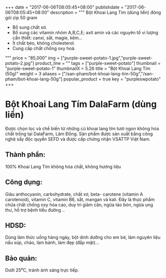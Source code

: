 +++
date = "2017-06-06T08:05:45+08:00"
publishdate = "2017-06-06T08:05:45+08:00"
description = """
Bột Khoai Lang Tím (dùng liền) đóng gói zip 50 gram

* Bổ sung chất xơ.
* Bổ sung các vitamin nhóm A,B,C,E; axit amin và các nguyên tố vi lượng cần thiết: canxi, sắt, magie, kẽm...
* Ít chất béo, không cholesterol.
* Cung cấp chất chống oxy hoá.

"""
price = "85,000"
img = ["purple-sweet-potato-1.jpg","purple-sweet-potato-2.jpg"]
product_line = ""
tags = ["purple-sweet-potato"]
thumbnail = "purple-sweet-potato-1"
thumbnailX = 5.26
title = "Bột Khoai Lang Tím (50g)"
weight = 3
aliases = ["/san-pham/bot-khoai-lang-tim-50g","/san-pham/bot-khoai-lang-50g"]
popular_product = true
key = "purpleswpotato"
+++

# Bột Khoai Lang Tím DalaFarm (dùng liền)

Được chọn lọc và chế biến từ những củ khoai lang tím tươi ngon không hóa chất trồng tại DalaFarm, Lâm Đồng. Sản phẩm 
được sản xuất bằng công nghệ sấy độc quyền SEFD và được cấp chứng 
nhận VSATTP Việt Nam.

## Thành phần: 
100% Khoai Lang Tím 
không hóa chất, không hương liệu

## Công dụng: 
Giàu anthocyanin, carbohydrate, chất xơ, beta-
carotene (vitamin A carotenoid), 
vitamin C, vitamin B6, sắt, mangan 
và kali. Đây là thực phẩm chứa chất
chống oxy hóa cao, duy trì giảm cân,
ngừa táo bón, ngừa ung thư, hỗ trợ bệnh tiểu đường ..

## HDSD:  
Dùng làm thức uống hàng ngày, 
bột dinh dưỡng cho em bé, làm 
nguyên liệu nấu súp, cháo, làm 
bánh, làm đẹp (đắp mặt)…

## Bảo quản: 
Dưới 25⁰C, tránh ánh sáng trực tiếp.
